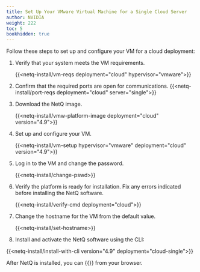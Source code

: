```yaml
---
title: Set Up Your VMware Virtual Machine for a Single Cloud Server
author: NVIDIA
weight: 222
toc: 5
bookhidden: true
---
```

Follow these steps to set up and configure your VM for a cloud deployment:

1. Verify that your system meets the VM requirements.

    {{<netq-install/vm-reqs deployment="cloud" hypervisor="vmware">}}

2. Confirm that the required ports are open for communications. {{<netq-install/port-reqs deployment="cloud" server="single">}}

3. Download the NetQ image.

    {{<netq-install/vmw-platform-image deployment="cloud" version="4.9">}}

4. Set up and configure your VM.

    {{<netq-install/vm-setup hypervisor="vmware" deployment="cloud" version="4.9">}}

5. Log in to the VM and change the password.

    {{<netq-install/change-pswd>}}

6. Verify the platform is ready for installation. Fix any errors indicated before installing the NetQ software.

    {{<netq-install/verify-cmd deployment="cloud">}}

7. Change the hostname for the VM from the default value.

    {{<netq-install/set-hostname>}}

8. Install and activate the NetQ software using the CLI:

{{<netq-install/install-with-cli version="4.9" deployment="cloud-single">}}

After NetQ is installed, you can {{<link title="Access the NetQ UI" text="log in to NetQ">}} from your browser.